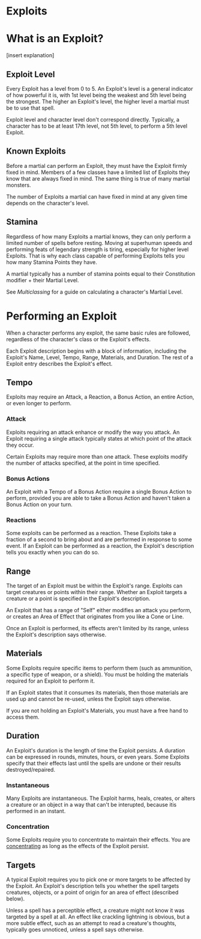 # Exploits


# What is an Exploit?
[insert explanation]

## Exploit Level
Every Exploit has a level from 0 to 5. An Exploit's level is a general indicator of how powerful it is, with 1st level being the weakest and 5th level being the strongest. The higher an Exploit's level, the higher level a martial must be to use that spell.

Exploit level and character level don't correspond directly. Typically, a character has to be at least 17th level, not 5th level, to perform a 5th level Exploit.

## Known Exploits
Before a martial can perform an Exploit, they must have the Exploit firmly fixed in mind. Members of a few classes have a limited list of Exploits they know that are always fixed in mind. The same thing is true of many martial monsters.

The number of Exploits a martial can have fixed in mind at any given time depends on the character's level.

## Stamina
Regardless of how many Exploits a martial knows, they can only perform a limited number of spells before resting. Moving at superhuman speeds and performing feats of legendary strength is tiring, especially for higher level Exploits. That is why each class capable of performing Exploits tells you how many Stamina Points they have.

A martial typically has a number of stamina points equal to their Constitution modifier + their Martial Level.

See *Multiclassing* for a guide on calculating a character's Martial Level.

# Performing an Exploit
When a character performs any exploit, the same basic rules are followed, regardless of the character's class or the Exploit's effects.

Each Exploit description begins with a block of information, including the Exploit's Name, Level, Tempo, Range, Materials, and Duration. The rest of a Exploit entry describes the Exploit's effect.

## Tempo
Exploits may require an Attack, a Reaction, a Bonus Action, an entire Action, or even longer to perform.

### Attack
Exploits requiring an attack enhance or modify the way you attack. An Exploit requiring a single attack typically states at which point of the attack they occur.

Certain Exploits may require more than one attack. These exploits modify the number of attacks specified, at the point in time specified.

### Bonus Actions
An Exploit with a Tempo of a Bonus Action require a single Bonus Action to perform, provided you are able to take a Bonus Action and haven't taken a Bonus Action on your turn.

### Reactions
Some exploits can be performed as a reaction. These Exploits take a fraction of a second to bring about and are performed in response to some event. If an Exploit can be performed as a reaction, the Exploit's description tells you exactly when you can do so.

## Range
The target of an Exploit must be within the Exploit's range. Exploits can target creatures or points within their range. Whether an Exploit targets a creature or a point is specified in the Exploit's description.

An Exploit that has a range of "Self" either modifies an attack you perform, or creates an Area of Effect that originates from you like a Cone or Line.

Once an Exploit is performed, its effects aren't limited by its range, unless the Exploit's description says otherwise.

## Materials
Some Exploits require specific items to perform them (such as ammunition, a specific type of weapon, or a shield). You must be holding the materials required for an Exploit to perform it.

If an Exploit states that it consumes its materials, then those materials are used up and cannot be re-used, unless the Exploit says otherwise.

If you are not holding an Exploit's Materials, you must have a free hand to access them.

## Duration
An Exploit's duration is the length of time the Exploit persists. A duration can be expressed in rounds, minutes, hours, or even years. Some Exploits specify that their effects last until the spells are undone or their results destroyed/repaired.

### Instantaneous
Many Exploits are instantaneous. The Exploit  harms, heals, creates, or alters a creature or an object in a way that can't be interupted, because itis performed in an instant.

### Concentration
Some Exploits require you to concentrate to maintain their effects. You are [concentrating](https://github.com/plurb/Pluto-s-Generic-Fantasy-RPG-Unstable-Isotopes/blob/main/Rules/Conditions/Concentrating.md) as long as the effects of the Exploit persist.

## Targets
A typical Exploit requires you to pick one or more targets to be affected by the Exploit. An Exploit's description tells you whether the spell targets creatures, objects, or a point of origin for an area of effect (described below).

Unless a spell has a perceptible effect, a creature might not know it was targeted by a spell at all. An effect like crackling lightning is obvious, but a more subtle effect, such as an attempt to read a creature's thoughts, typically goes unnoticed, unless a spell says otherwise.
